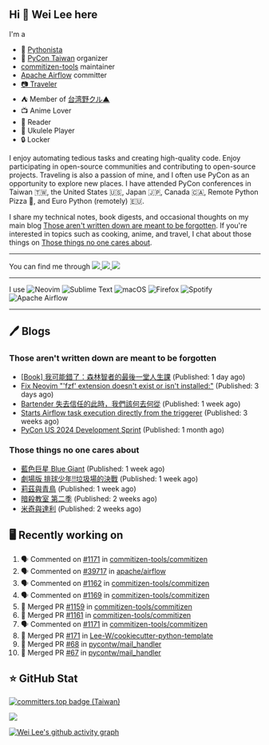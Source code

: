 ## Hi 👋 Wei Lee here

I'm a

* 🐍 [Pythonista](https://pycon-note.wei-lee.me/)
* 🐍 [PyCon Taiwan](https://tw.pycon.org/) organizer
* [commitizen-tools](https://github.com/commitizen-tools) maintainer
* [Apache Airflow](https://github.com/apache/airflow/) committer
* [📷 Traveler](https://travlog.wei-lee.me/)
* ⛺ Member of [台湾野クル▲](https://twitter.com/Taiwannokuru)
* 📺 Anime Lover
* 📖 Reader
* 🎵 Ukulele Player
* 🔒 Locker

I enjoy automating tedious tasks and creating high-quality code. Enjoy participating in open-source communities and contributing to open-source projects. Traveling is also a passion of mine, and I often use PyCon as an opportunity to explore new places. I have attended PyCon conferences in Taiwan 🇹🇼, the United States 🇺🇸, Japan 🇯🇵, Canada 🇨🇦, Remote Python Pizza 🍕, and Euro Python (remotely) 🇪🇺.

I share my technical notes, book digests, and occasional thoughts on my main blog [Those aren't written down are meant to be forgotten](https://blog.wei-lee.me/). If you're interested in topics such as cooking, anime, and travel, I chat about those things on [Those things no one cares about](https://travlog.wei-lee.me/).


---

<p align="left">
You can find me through
  <a href="https://in.linkedin.com/in/clleew" target="blank">
    <img src="https://img.shields.io/badge/LinkedIn-0077B5?style=for-the-badge&logo=linkedin&logoColor=white" />
  </a>
  <a href="https://twitter.com/clleew" target="blank">
    <img src="https://img.shields.io/badge/Twitter-1DA1F2?style=for-the-badge&logo=twitter&logoColor=white" />
  </a>
  <a href="https://github.com/Lee-W/" target="blank">
    <img src="https://img.shields.io/badge/GitHub-100000?style=for-the-badge&logo=github&logoColor=white" />
  </a>
</p>

---

I use ![Neovim](https://img.shields.io/badge/NeoVim-%2357A143.svg?&style=for-the-badge&logo=neovim&logoColor=white) ![Sublime Text](https://img.shields.io/badge/sublime_text-%23575757.svg?style=for-the-badge&logo=sublime-text&logoColor=important) ![macOS](https://img.shields.io/badge/mac%20os-000000?style=for-the-badge&logo=macos&logoColor=F0F0F0) ![Firefox](https://img.shields.io/badge/Firefox-FF7139?style=for-the-badge&logo=Firefox-Browser&logoColor=white) ![Spotify](https://img.shields.io/badge/Spotify-1ED760?style=for-the-badge&logo=spotify&logoColor=white) ![Apache Airflow](https://img.shields.io/badge/Apache%20Airflow-017CEE?style=for-the-badge&logo=Apache%20Airflow&logoColor=white)

---


## 🖊️ Blogs

### Those aren't written down are meant to be forgotten

* [[Book] 我可能錯了：森林智者的最後一堂人生課](https://blog.wei-lee.me/posts/book/2024/06/I-May-Be-Wrong) (Published: 1 day ago)
* [Fix Neovim &#34;&#39;fzf&#39; extension doesn&#39;t exist or isn&#39;t installed:&#34;](https://blog.wei-lee.me/posts/tech/2024/06/neo-vim-fzf-not-loaded) (Published: 3 days ago)
* [Bartender 失去信任的此時，我們該何去何從](https://blog.wei-lee.me/posts/tech/2024/06/where-should-we-go-if-bartender-is-no-longer-considered-safe) (Published: 1 week ago)
* [Starts Airflow task execution directly from the triggerer](https://blog.wei-lee.me/posts/tech/2024/06/starts-execution-directly-from-triggerer-without-going-to-worker) (Published: 3 weeks ago)
* [PyCon US 2024 Development Sprint](https://blog.wei-lee.me/posts/tech/2024/05/pycon-us-2024-development-sprint) (Published: 1 month ago)

### Those things no one cares about
 
 * [藍色巨星 Blue Giant](https://travlog.wei-lee.me/posts/review/2024/06/blue-giant) (Published: 1 week ago)
 * [劇場版 排球少年!!垃圾場的決戰](https://travlog.wei-lee.me/posts/review/2024/06/haikyu-the-movie-decisive-battle-at-the-garbage-dump) (Published: 1 week ago)
 * [莉茲與青鳥](https://travlog.wei-lee.me/posts/review/2024/06/liz-and-the-blue-bird) (Published: 1 week ago)
 * [暗殺教室 第二季](https://travlog.wei-lee.me/posts/review/2024/06/assassination-classroom-s2) (Published: 2 weeks ago)
 * [米奇與達利](https://travlog.wei-lee.me/posts/review/2024/06/migi-and-dali) (Published: 2 weeks ago)

## 🖥️ Recently working on

1. 🗣 Commented on [#1171](https://github.com/commitizen-tools/commitizen/pull/1171#issuecomment-2195112403) in [commitizen-tools/commitizen](https://github.com/commitizen-tools/commitizen)
2. 🗣 Commented on [#39717](https://github.com/apache/airflow/issues/39717#issuecomment-2194024813) in [apache/airflow](https://github.com/apache/airflow)
3. 🗣 Commented on [#1162](https://github.com/commitizen-tools/commitizen/pull/1162#issuecomment-2192876164) in [commitizen-tools/commitizen](https://github.com/commitizen-tools/commitizen)
4. 🗣 Commented on [#1169](https://github.com/commitizen-tools/commitizen/pull/1169#issuecomment-2192873909) in [commitizen-tools/commitizen](https://github.com/commitizen-tools/commitizen)
5. 🎉 Merged PR [#1159](https://github.com/commitizen-tools/commitizen/pull/1159) in [commitizen-tools/commitizen](https://github.com/commitizen-tools/commitizen)
6. 🎉 Merged PR [#1161](https://github.com/commitizen-tools/commitizen/pull/1161) in [commitizen-tools/commitizen](https://github.com/commitizen-tools/commitizen)
7. 🗣 Commented on [#1171](https://github.com/commitizen-tools/commitizen/pull/1171#issuecomment-2192871220) in [commitizen-tools/commitizen](https://github.com/commitizen-tools/commitizen)
8. 🎉 Merged PR [#171](https://github.com/Lee-W/cookiecutter-python-template/pull/171) in [Lee-W/cookiecutter-python-template](https://github.com/Lee-W/cookiecutter-python-template)
9. 🎉 Merged PR [#68](https://github.com/pycontw/mail_handler/pull/68) in [pycontw/mail_handler](https://github.com/pycontw/mail_handler)
10. 🎉 Merged PR [#67](https://github.com/pycontw/mail_handler/pull/67) in [pycontw/mail_handler](https://github.com/pycontw/mail_handler)


## ⭐ GitHub Stat

[![committers.top badge (Taiwan)](https://user-badge.committers.top/taiwan_public/Lee-W.svg)](https://user-badge.committers.top/taiwan_public/Lee-W)

[![](https://github-readme-stats.vercel.app/api?username=Lee-W&show_icons=true&hide_title=true&cache_seconds=86400)](https://github.com/anuraghazra/github-readme-stats)

[![Wei Lee's github activity graph](https://github-readme-activity-graph.vercel.app/graph?username=Lee-W&theme=dracula)](https://github.com/ashutosh00710/github-readme-activity-graph)
